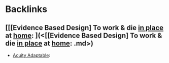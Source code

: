 
# Backlinks
## [[[Evidence Based Design] To work & die [in place](<in place.md>) at [home](<home.md>): ](<[[Evidence Based Design] To work & die [in place](<in place.md>) at [home](<home.md>): .md>)
- [Acuity Adaptable](<Acuity Adaptable.md>):

